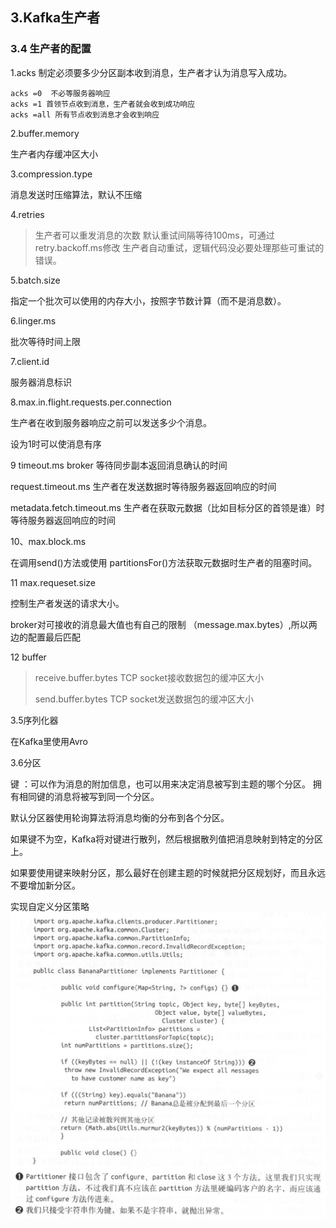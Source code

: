  ## 3.Kafka生产者
### 3.4 生产者的配置
1.acks 制定必须要多少分区副本收到消息，生产者才认为消息写入成功。

    acks =0  不必等服务器响应
    acks =1 首领节点收到消息，生产者就会收到成功响应
    acks =all 所有节点收到消息才会收到响应

2.buffer.memory

生产者内存缓冲区大小

3.compression.type

消息发送时压缩算法，默认不压缩

4.retries

>生产者可以重发消息的次数
>默认重试间隔等待100ms，可通过retry.backoff.ms修改
>生产者自动重试，逻辑代码没必要处理那些可重试的错误。

5.batch.size

指定一个批次可以使用的内存大小，按照字节数计算（而不是消息数）。

6.linger.ms

批次等待时间上限

7.client.id

服务器消息标识

8.max.in.flight.requests.per.connection

生产者在收到服务器响应之前可以发送多少个消息。

设为1时可以使消息有序

9 timeout.ms broker 等待同步副本返回消息确认的时间

request.timeout.ms  生产者在发送数据时等待服务器返回响应的时间

metadata.fetch.timeout.ms 生产者在获取元数据（比如目标分区的首领是谁）时等待服务器返回响应的时间


10、max.block.ms 

在调用send()方法或使用 partitionsFor()方法获取元数据时生产者的阻塞时间。

11 max.requeset.size

控制生产者发送的请求大小。

broker对可接收的消息最大值也有自己的限制 （message.max.bytes）,所以两边的配置最后匹配

12 buffer
>receive.buffer.bytes 	TCP socket接收数据包的缓冲区大小
>
>send.buffer.bytes		TCP socket发送数据包的缓冲区大小

3.5序列化器

在Kafka里使用Avro


3.6分区

键 ：可以作为消息的附加信息，也可以用来决定消息被写到主题的哪个分区。
拥有相同键的消息将被写到同一个分区。

默认分区器使用轮询算法将消息均衡的分布到各个分区。

如果键不为空，Kafka将对键进行散列，然后根据散列值把消息映射到特定的分区上。

如果要使用键来映射分区，那么最好在创建主题的时候就把分区规划好，而且永远不要增加新分区。

实现自定义分区策略
![img](imgs/截图.png)

